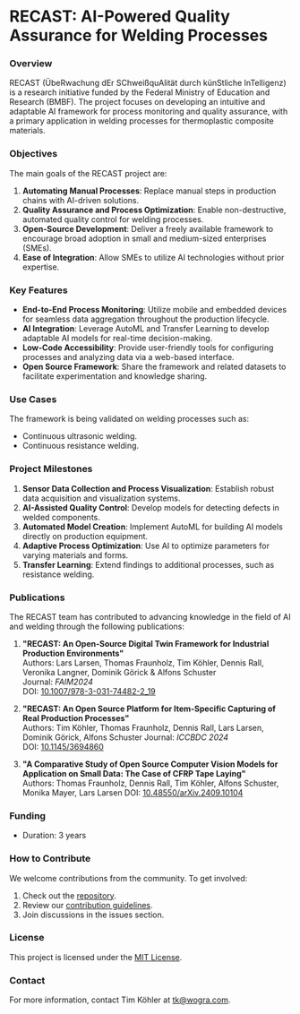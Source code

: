 # RECAST: AI-Powered Quality Assurance for Welding Processes

### Overview
RECAST (ÜbeRwachung dEr SChweißquAlität durch künStliche InTelligenz) is a research initiative funded by the Federal Ministry of Education and Research (BMBF). The project focuses on developing an intuitive and adaptable AI framework for process monitoring and quality assurance, with a primary application in welding processes for thermoplastic composite materials.

### Objectives
The main goals of the RECAST project are:
1. **Automating Manual Processes**: Replace manual steps in production chains with AI-driven solutions.
2. **Quality Assurance and Process Optimization**: Enable non-destructive, automated quality control for welding processes.
3. **Open-Source Development**: Deliver a freely available framework to encourage broad adoption in small and medium-sized enterprises (SMEs).
4. **Ease of Integration**: Allow SMEs to utilize AI technologies without prior expertise.

### Key Features
- **End-to-End Process Monitoring**: Utilize mobile and embedded devices for seamless data aggregation throughout the production lifecycle.
- **AI Integration**: Leverage AutoML and Transfer Learning to develop adaptable AI models for real-time decision-making.
- **Low-Code Accessibility**: Provide user-friendly tools for configuring processes and analyzing data via a web-based interface.
- **Open Source Framework**: Share the framework and related datasets to facilitate experimentation and knowledge sharing.

### Use Cases
The framework is being validated on welding processes such as:
- Continuous ultrasonic welding.
- Continuous resistance welding.

### Project Milestones
1. **Sensor Data Collection and Process Visualization**: Establish robust data acquisition and visualization systems.
2. **AI-Assisted Quality Control**: Develop models for detecting defects in welded components.
3. **Automated Model Creation**: Implement AutoML for building AI models directly on production equipment.
4. **Adaptive Process Optimization**: Use AI to optimize parameters for varying materials and forms.
5. **Transfer Learning**: Extend findings to additional processes, such as resistance welding.

### Publications
The RECAST team has contributed to advancing knowledge in the field of AI and welding through the following publications:

1. **"RECAST: An Open-Source Digital Twin Framework for Industrial Production Environments"**  
   Authors: Lars Larsen, Thomas Fraunholz, Tim Köhler, Dennis Rall, Veronika Langner, Dominik Görick & Alfons Schuster  
   Journal: *FAIM2024*  
   DOI: [10.1007/978-3-031-74482-2_19](https://doi.org/10.1007/978-3-031-74482-2_19)

2. **"RECAST: An Open Source Platform for Item-Specific Capturing of Real Production Processes"**  
   Authors: Tim Köhler, Thomas Fraunholz, Dennis Rall, Lars Larsen, Dominik Görick, Alfons Schuster
   Journal: *ICCBDC 2024*  
   DOI: [10.1145/3694860](https://doi.org/10.1145/3694860)

3. **"A Comparative Study of Open Source Computer Vision Models for Application on Small Data: The Case of CFRP Tape Laying"**  
   Authors: Thomas Fraunholz, Dennis Rall, Tim Köhler, Alfons Schuster, Monika Mayer, Lars Larsen
   DOI: [10.48550/arXiv.2409.10104](https://doi.org/10.48550/arXiv.2409.10104)

### Funding
- Duration: 3 years

### How to Contribute
We welcome contributions from the community. To get involved:
1. Check out the [repository](https://github.com/example/recast).
2. Review our [contribution guidelines](CONTRIBUTING.md).
3. Join discussions in the issues section.

### License
This project is licensed under the [MIT License](LICENSE).

### Contact
For more information, contact Tim Köhler at [tk@wogra.com](mailto:tk@wogra.com).
